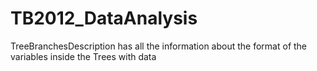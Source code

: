 # TB2012_DataAnalysis
TreeBranchesDescription has all the information about the format of the variables inside the Trees with data
